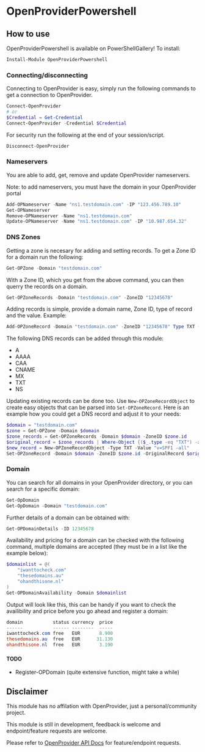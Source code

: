 # OpenProviderPowershell

## How to use

OpenProviderPowershell is available on PowerShellGallery! To install:

```powershell
Install-Module OpenProviderPowershell
```

### Connecting/disconnecting

Connecting to OpenProvider is easy, simply run the following commands to get a connection to OpenProvider.

```powershell
Connect-OpenProvider
# or
$Credential = Get-Credential
Connect-OpenProvider -Credential $Credential
```

For security run the following at the end of your session/script.

```powershell
Disconnect-OpenProvider
```

### Nameservers

You are able to add, get, remove and update OpenProvider nameservers.

Note: to add nameservers, you must have the domain in your OpenProvider portal

```powershell
Add-OPNameserver -Name "ns1.testdomain.com" -IP "123.456.789.10"
Get-OPNameserver
Remove-OPNameserver -Name "ns1.testdomain.com"
Update-OPNameserver -Name "ns1.testdomain.com" -IP "10.987.654.32"
```

### DNS Zones

Getting a zone is necesary for adding and setting records. To get a Zone ID for a domain run the following:

```powershell
Get-OPZone -Domain "testdomain.com"
```

With a Zone ID, which you get from the above command, you can then querry the records on a domain.

```powershell
Get-OPZoneRecords -Domain "testdomain.com" -ZoneID "12345678"
```

Adding records is simple, provide a domain name, Zone ID, type of record and the value. Example:

```powershell
Add-OPZoneRecord -Domain "testdomain.com" -ZoneID "12345678" Type TXT -Value "v=SPF1 -all"
```

The following DNS records can be added through this module:

- A
- AAAA
- CAA
- CNAME
- MX
- TXT
- NS

Updating existing records can be done too. Use ```New-OPZoneRecordObject``` to create easy objects that can be parsed into ```Set-OPZoneRecord```. Here is an example how you could get a DNS record and adjust it to your needs:

```powershell
$domain = "testdomain.com"
$zone = Get-OPZone -Domain $domain
$zone_records = Get-OPZoneRecords -Domain $domain -ZoneID $zone.id
$original_record = $zone_records | Where-Object {($_.type -eq "TXT") -and ($_.value -eq "v=SPF1 +all")}
$new_record = New-OPZoneRecordObject -Type TXT -Value "v=SPF1 -all"
Set-OPZoneRecord -Domain $domain -ZoneID $zone.id -OriginalRecord $original_record -NewRecord $new_record
```

### Domain

You can search for all domains in your OpenProvider directory, or you can search for a specific domain:

```powershell
Get-OpDomain
Get-OpDomain -Domain "testdomain.com"
```

Further details of a domain can be obtained with:

```powershell
Get-OPDomainDetails -ID 12345678
```

Availability and pricing for a domain can be checked with the following command, multiple domains are accepted (they must be in a list like the example below):

```powershell
$domainlist = @(
    "iwanttocheck.com"
    "thesedomains.au"
    "ohandthisone.nl"
)
Get-OPDomainAvailability -Domain $domainlist
```

Output will look like this, this can be handy if you want to check the availibility and price before you go ahead and register a domain:

```powershell
domain           status currency  price
------           ------ --------  -----
iwanttocheck.com free   EUR       8.900
thesedomains.au  free   EUR      31.130
ohandthisone.nl  free   EUR       3.190
```

#### TODO

- Register-OPDomain (quite extensive function, might take a while)

## Disclaimer

This module has no affilation with OpenProvider, just a personal/community project.

This module is still in development, feedback is welcome and endpoint/feature requests are welcome.

Please refer to [OpenProvider API Docs](https://docs.openprovider.com/doc/all) for feature/endpoint requests.
